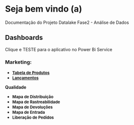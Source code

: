 # **Seja bem vindo (a)**
Documentação do Projeto Datalake Fase2 - Análise de Dados
## **Dashboards** 
Clique e TESTE para o aplicativo no Power Bi Service
### **Marketing**: 
* **[<font size ="2">Tabela de Produtos</font>](https://app.powerbi.com/Redirect?action=OpenApp&appId=f194a00f-199a-47b8-bce1-59bcb5635cac&ctid=4019cfa9-aae5-4964-912e-b0e0bb606d37)**
* **[<font size ="2">Lançamentos</font>](https://app.powerbi.com/Redirect?action=OpenApp&appId=f194a00f-199a-47b8-bce1-59bcb5635cac&ctid=4019cfa9-aae5-4964-912e-b0e0bb606d37)**

**Qualidade**

* <font size ="2">**Mapa de Distribuição**</font>
* <font size = "2"> **Mapa de Rastreabilidade**</font>
* <font size = "2"> **Mapa de Devoluções**</font>
* <font size = "2"> **Mapa de Entrada**</font>
* <font size = "2"> **Liberação de Pedidos**</font>
